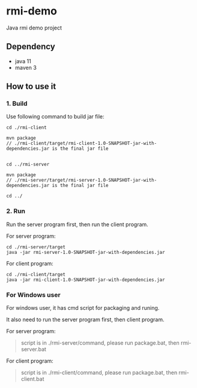# rmi-demo

Java rmi demo project

## Dependency

* java 11
* maven 3

## How to use it

### 1. Build
Use following command to build jar file:
```
cd ./rmi-client

mvn package
// ./rmi-client/target/rmi-client-1.0-SNAPSHOT-jar-with-dependencies.jar is the final jar file


cd ../rmi-server

mvn package
// ./rmi-server/target/rmi-server-1.0-SNAPSHOT-jar-with-dependencies.jar is the final jar file

cd ../
```
### 2. Run
Run the server program first, then run the client program.

For server program:
```
cd ./rmi-server/target
java -jar rmi-server-1.0-SNAPSHOT-jar-with-dependencies.jar
```

For client program: 
```
cd ./rmi-client/target
java -jar rmi-client-1.0-SNAPSHOT-jar-with-dependencies.jar
```

### For Windows user
For windows user, it has cmd script for packaging and runing.

It also need to run the server program first, then client program.

For server program:
> script is in ./rmi-server/command, please run package.bat, then rmi-server.bat

For client program:
> script is in ./rmi-client/command, please run package.bat, then rmi-client.bat